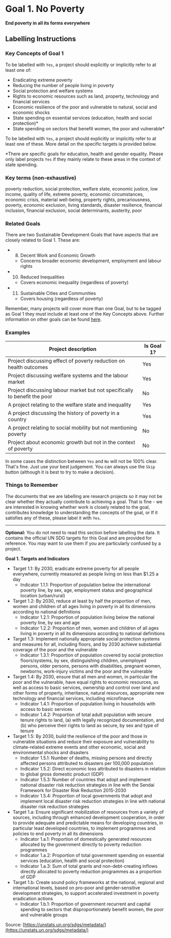# Goal 1. No Poverty
**End poverty in all its forms everywhere**

## Labelling Instructions

### Key Concepts of Goal 1

To be labelled with `Yes`, a project should explicitly or implicitly refer to at least one of:

- Eradicating extreme poverty
- Reducing the number of people living in poverty
- Social protection and welfare systems
- Rights to economic resources such as land, property, technology and financial services
- Economic resilience of the poor and vulnerable to natural, social and economic shocks
- State spending on essential services (education, health and social protection)*
- State spending on sectors that benefit women, the poor and vulnerable*

To be labelled with `Yes`, a project should explicitly or implicitly refer to at least one of these. More detail on the specific targets is provided below.

*There are specific goals for education, health and gender equality. Please only label projects `Yes` if they mainly relate to these areas in the context of state spending.

### Key terms (non-exhaustive)
poverty reduction, social protection, welfare state, economic justice, low income, quality of life, extreme poverty, economic circumstances, economic crisis, material well-being, property rights, precariousness, poverty, economic exclusion, living standards, disaster resilience, financial inclusion, financial exclusion, social determinants, austerity, poor

### Related Goals

There are two Sustainable Development Goals that have aspects that are closely related to Goal 1. These are: 

- 8. Decent Work and Economic Growth
	- Concerns broader economic development, employment and labour rights
- 10. Reduced Inequalities
	- Covers economic inequality (regardless of poverty)
- 11. Sustainable Cities and Communities
	- Covers housing (regardless of poverty)

Remember, many projects will cover more than one Goal, but to be tagged as Goal 1 they must include at least one of the Key Concepts above. Further information on other goals can be found [here](https://unstats.un.org/sdgs/metadata/).

### Examples

| Project description                                                | Is Goal 1? |
|--------------------------------------------------------------------|------------|
| Project discussing effect of poverty reduction on health outcomes  | Yes        |
| Project discussing welfare systems and the labour market           | Yes        |
| Project discussing labour market but not specifically to benefit the poor           | No        |
| A project relating to the welfare state and inequality             | Yes        |
| A project discussing the history of poverty in a country           | Yes        |
| A project relating to social mobility but not mentioning poverty | No         |
| Project about economic growth but not in the context of poverty    | No         |

In some cases the distinction between `Yes` and `No` will not be 100% clear. That's fine. Just use your best judgement. You can always use the `Skip` button (although it is best to try to make a decision).


### Things to Remember

The documents that we are labelling are research projects so it may not be clear whether they actually contribute to achieving a goal. That is fine - we are interested in knowing whether work is closely related to the goal, contributes knowledge to understanding the concepts of the goal, or If it satisfies any of these, please label it with `Yes`.


---

**Optional:** You do not need to read this section before labelling the data. It contains the official UN SDG targets for this Goal and are provided for reference. You may want to use them if you are particularly confused by a project.


**Goal 1. Targets and Indicators**

- Target 1.1: By 2030, eradicate extreme poverty for all people everywhere, currently measured as people living on less than $1.25 a day
  - Indicator 1.1.1: Proportion of population below the international poverty line, by sex, age, employment status and geographical location (urban/rural)
- Target 1.2: By 2030, reduce at least by half the proportion of men, women and children of all ages living in poverty in all its dimensions according to national definitions
  - Indicator 1.2.1: Proportion of population living below the national poverty line, by sex and age
  - Indicator 1.2.2: Proportion of men, women and children of all ages living in poverty in all its dimensions according to national definitions
- Target 1.3: Implement nationally appropriate social protection systems and measures for all, including floors, and by 2030 achieve substantial coverage of the poor and the vulnerable
  - Indicator 1.3.1: Proportion of population covered by social protection floors/systems, by sex, distinguishing children, unemployed persons, older persons, persons with disabilities, pregnant women, newborns, work-injury victims and the poor and the vulnerable
- Target 1.4: By 2030, ensure that all men and women, in particular the poor and the vulnerable, have equal rights to economic resources, as well as access to basic services, ownership and control over land and other forms of property, inheritance, natural resources, appropriate new technology and financial services, including microfinance
  - Indicator 1.4.1: Proportion of population living in households with access to basic services
  - Indicator 1.4.2: Proportion of total adult population with secure tenure rights to land, (a) with legally recognized documentation, and (b) who perceive their rights to land as secure, by sex and type of tenure
- Target 1.5: By 2030, build the resilience of the poor and those in vulnerable situations and reduce their exposure and vulnerability to climate-related extreme events and other economic, social and environmental shocks and disasters
  - Indicator 1.5.1: Number of deaths, missing persons and directly affected persons attributed to disasters per 100,000 population
  - Indicator 1.5.2: Direct economic loss attributed to disasters in relation to global gross domestic product (GDP)
  - Indicator 1.5.3: Number of countries that adopt and implement national disaster risk reduction strategies in line with the Sendai Framework for Disaster Risk Reduction 2015-2030
  - Indicator 1.5.4: Proportion of local governments that adopt and implement local disaster risk reduction strategies in line with national disaster risk reduction strategies
- Target 1.a: Ensure significant mobilization of resources from a variety of sources, including through enhanced development cooperation, in order to provide adequate and predictable means for developing countries, in particular least developed countries, to implement programmes and policies to end poverty in all its dimensions
  - Indicator 1.a.1: Proportion of domestically generated resources allocated by the government directly to poverty reduction programmes
  - Indicator 1.a.2: Proportion of total government spending on essential services (education, health and social protection)
  - Indicator 1.a.3: Sum of total grants and non-debt-creating inflows directly allocated to poverty reduction programmes as a proportion of GDP
- Target 1.b: Create sound policy frameworks at the national, regional and international levels, based on pro-poor and gender-sensitive development strategies, to support accelerated investment in poverty eradication actions
  - Indicator 1.b.1: Proportion of government recurrent and capital spending to sectors that disproportionately benefit women, the poor and vulnerable groups

Source: [https://unstats.un.org/sdgs/metadata/](https://unstats.un.org/sdgs/metadata/)